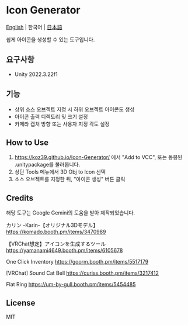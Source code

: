 # Icon Generator

[English](README.md) | 한국어 | [日本語](README_JA.md)

쉽게 아이콘을 생성할 수 있는 도구입니다.

## 요구사항
- Unity 2022.3.22f1

## 기능
- 상위 소스 오브젝트 지정 시 하위 오브젝트 아이콘도 생성
- 아이콘 출력 디렉토리 및 크기 설정
- 카메라 캡처 방향 또는 사용자 지정 각도 설정

## How to Use
1. https://koz39.github.io/Icon-Generator/ 에서 "Add to VCC", 또는 동봉된 .unitypackage를 불러옵니다.
2. 상단 Tools 메뉴에서 3D Obj to Icon 선택
3. 소스 오브젝트를 지정한 뒤, "아이콘 생성" 버튼 클릭

## Credits
해당 도구는 Google Gemini의 도움을 받아 제작되었습니다.

カリン -Karin-【オリジナル3Dモデル】
https://komado.booth.pm/items/3470989

【VRChat想定】アイコンを生成するツール
https://yamanami4649.booth.pm/items/6105678

One Click Inventory
https://goorm.booth.pm/items/5517179

[VRChat] Sound Cat Bell
https://curiss.booth.pm/items/3217412

Flat Ring
https://um-by-gull.booth.pm/items/5454485

## License
MIT
